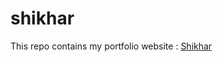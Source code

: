 # shikhar
This repo contains my portfolio website : <a href="https://shikhar-bajpai.github.io/home/">Shikhar</a>


